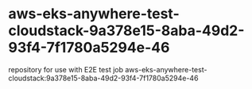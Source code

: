 # aws-eks-anywhere-test-cloudstack-9a378e15-8aba-49d2-93f4-7f1780a5294e-46
repository for use with E2E test job aws-eks-anywhere-test-cloudstack:9a378e15-8aba-49d2-93f4-7f1780a5294e-46
